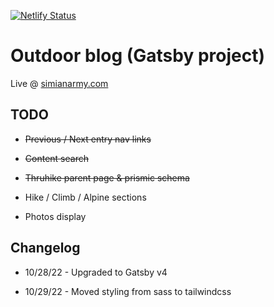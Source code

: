 [![Netlify Status](https://api.netlify.com/api/v1/badges/21aa9698-dea8-41bb-9043-9e340a0c1555/deploy-status)](https://app.netlify.com/sites/angry-villani-5aa8c7/deploys)

# Outdoor blog (Gatsby project)

Live @ [simianarmy.com](http://www.simianarmy.com)

## TODO

- ~~Previous / Next entry nav links~~

- ~~Content search~~

- ~~Thruhike parent page & prismic schema~~

- Hike / Climb / Alpine sections

- Photos display


## Changelog

- 10/28/22 - Upgraded to Gatsby v4

- 10/29/22 - Moved styling from sass to tailwindcss

